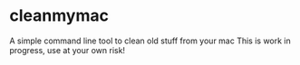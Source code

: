 # cleanmymac
A simple command line tool to clean old stuff from your mac
This is work in progress, use at your own risk!